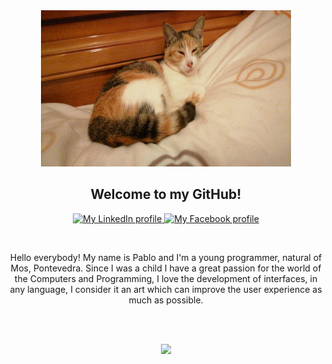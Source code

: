 

<div id="header" align="center">
  <img src="/IMG-20201114-WA0072.jpeg" width="400" height="250"/>
</div>

<h2 align="center">
Welcome to my GitHub!
</h2>


<div id="badges" align="center">
  <a href="https://www.linkedin.com/in/pablo-arias-pampill%C3%B3n-793b5a204/">
    <img src="https://img.shields.io/badge/LinkedIn-blue?style=for-the-badge&logo=linkedin&logoColor=white" alt="My LinkedIn profile"/>
  </a>
  <a href="https://www.facebook.com/pablo.ariaspampillon.3">
     <img src="https://img.shields.io/badge/Facebook-blue?style=for-the-badge&logo=facebook&logoColor=white" alt="My Facebook profile"/>
  </a>
</div>
  <p>&nbsp;</p>
<p id="contenido" align="center">
Hello everybody! My name is Pablo and I'm a young programmer, natural of Mos, Pontevedra. Since I was a child I have a great passion for the world of the Computers and Programming, I love the development of interfaces, in any language, I consider it an art which can improve the user experience as much as possible.
</p>
<p>&nbsp;</p>
<div id="contador">
<img src="https://komarev.com/ghpvc/?username=PabloArias98&style=flat-square&color=blue" alt=""/>
  </div>
<div id="header" align="center">
  <img src="https://media.giphy.com/media/RJVw6tIfb2dIwTHFb0/giphy.gif" width="100"/>
</div>
